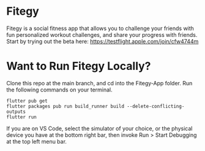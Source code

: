 # Fitegy
Fitegy is a social fitness app that allows you to challenge your friends with fun personalized workout challenges, and share your progress with friends. Start by trying out the beta here: https://testflight.apple.com/join/cfw4744m

# Want to Run Fitegy Locally?
Clone this repo at the main branch, and cd into the Fitegy-App folder. Run the following commands on your terminal. 
```
flutter pub get
flutter packages pub run build_runner build --delete-conflicting-outputs
flutter run
```
If you are on VS Code, select the simulator of your choice, or the physical device you have at the bottom right bar, then invoke Run > Start Debugging at the top left menu bar.


